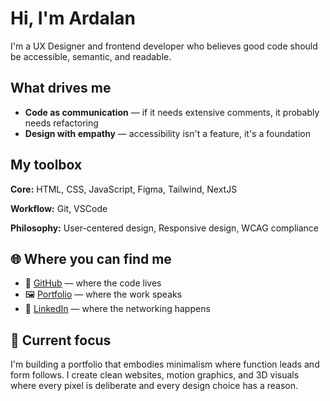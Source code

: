 # Hi, I'm Ardalan

I'm a UX Designer and frontend developer who believes good code should be accessible, semantic, and readable.

## What drives me

- **Code as communication** — if it needs extensive comments, it probably needs refactoring
- **Design with empathy** — accessibility isn't a feature, it's a foundation

## My toolbox

**Core:** HTML, CSS, JavaScript, Figma, Tailwind, NextJS

**Workflow:** Git, VSCode 

**Philosophy:** User-centered design, Responsive design, WCAG compliance

## 🌐 Where you can find me

- 📁 [GitHub](https://github.com/ardalansale) — where the code lives
- 🖼️ [Portfolio](https://ardalansale.com) — where the work speaks
- 💼 [LinkedIn](https://linkedin.com/in/ardalansale) — where the networking happens

## 🧠 Current focus

I'm building a portfolio that embodies minimalism where function leads and form follows. I create clean websites, motion graphics, and 3D visuals where every pixel is deliberate and every design choice has a reason.
